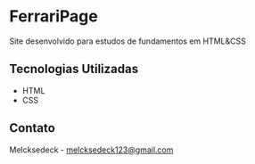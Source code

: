 # FerrariPage

Site desenvolvido para estudos de fundamentos em HTML&CSS

## Tecnologias Utilizadas

- HTML
- CSS

## Contato

Melcksedeck - melcksedeck123@gmail.com
